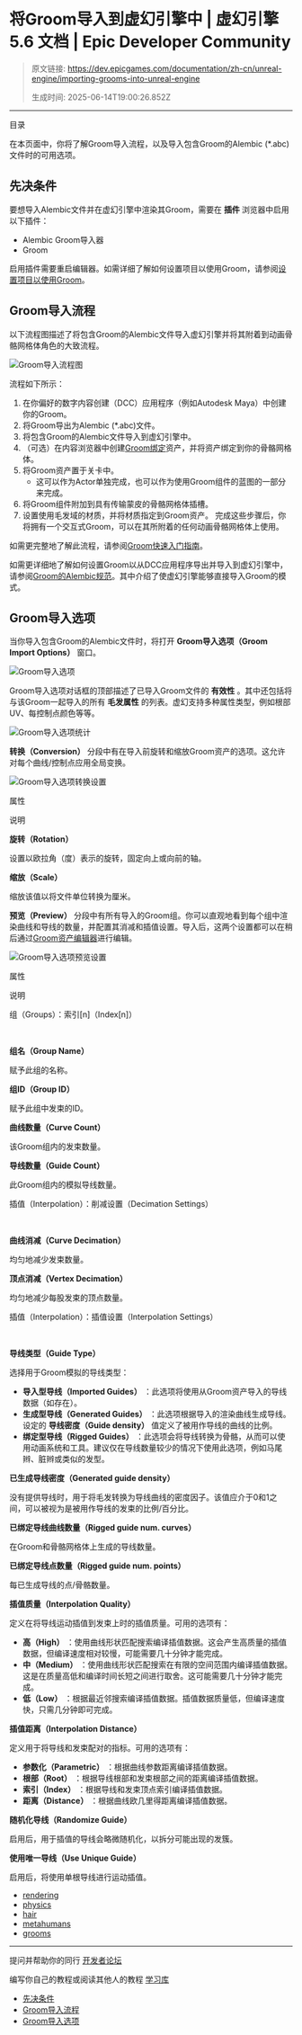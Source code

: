 # 将Groom导入到虚幻引擎中 | 虚幻引擎 5.6 文档 | Epic Developer Community

> 原文链接: https://dev.epicgames.com/documentation/zh-cn/unreal-engine/importing-grooms-into-unreal-engine
> 
> 生成时间: 2025-06-14T19:00:26.852Z

---

目录

在本页面中，你将了解Groom导入流程，以及导入包含Groom的Alembic (\*.abc)文件时的可用选项。

## 先决条件

要想导入Alembic文件并在虚幻引擎中渲染其Groom，需要在 **插件** 浏览器中启用以下插件：

-   Alembic Groom导入器
-   Groom

启用插件需要重启编辑器。如需详细了解如何设置项目以使用Groom，请参阅[设置项目以使用Groom](/documentation/zh-cn/unreal-engine/setting-up-a-project-for-grooms-in-unreal-engine)。

## Groom导入流程

以下流程图描述了将包含Groom的Alembic文件导入虚幻引擎并将其附着到动画骨骼网格体角色的大致流程。

![Groom导入流程图](https://d1iv7db44yhgxn.cloudfront.net/documentation/images/f322fd36-0d6f-47bb-8eac-3625acbe8c81/groom-import-process.png)

流程如下所示：

1.  在你偏好的数字内容创建（DCC）应用程序（例如Autodesk Maya）中创建你的Groom。
2.  将Groom导出为Alembic (\*.abc)文件。
3.  将包含Groom的Alembic文件导入到虚幻引擎中。
4.  （可选）在内容浏览器中创建[Groom绑定](/documentation/zh-cn/unreal-engine/setting-up-bindings-for-grooms-in-unreal-engine)资产，并将资产绑定到你的骨骼网格体。
5.  将Groom资产置于关卡中。
    -   这可以作为Actor单独完成，也可以作为使用Groom组件的蓝图的一部分来完成。
6.  将Groom组件附加到具有传输蒙皮的骨骼网格体插槽。
7.  设置使用毛发域的材质，并将材质指定到Groom资产。 完成这些步骤后，你将拥有一个交互式Groom，可以在其所附着的任何动画骨骼网格体上使用。

如需更完整地了解此流程，请参阅[Groom快速入门指南](/documentation/zh-cn/unreal-engine/hair-simulation-and-rendering-quick-start-guide-in-unreal-engine)。

如需更详细地了解如何设置Groom以从DCC应用程序导出并导入到虚幻引擎中，请参阅[Groom的Alembic规范](/documentation/zh-cn/unreal-engine/using-alembic-for-grooms-in-unreal-engine)。其中介绍了使虚幻引擎能够直接导入Groom的模式。

## Groom导入选项

当你导入包含Groom的Alembic文件时，将打开 **Groom导入选项（Groom Import Options）** 窗口。

![Groom导入选项](https://d1iv7db44yhgxn.cloudfront.net/documentation/images/35ca954e-8e37-4a43-b7f7-b4d2b02dce34/groom-import-options.png)

Groom导入选项对话框的顶部描述了已导入Groom文件的 **有效性** 。其中还包括将与该Groom一起导入的所有 **毛发属性** 的列表。虚幻支持多种属性类型，例如根部UV、每控制点颜色等等。

![Groom导入选项统计](https://d1iv7db44yhgxn.cloudfront.net/documentation/images/a608272d-13ed-4337-beb4-7e510f325351/groom-import-options-1.png)

**转换（Conversion）** 分段中有在导入前旋转和缩放Groom资产的选项。这允许对每个曲线/控制点应用全局变换。

![Groom导入选项转换设置](https://d1iv7db44yhgxn.cloudfront.net/documentation/images/f7c9f544-5d68-4e23-b14b-a986162d60fd/groom-import-options-2.png)

属性

说明

**旋转（Rotation）**

设置以欧拉角（度）表示的旋转，固定向上或向前的轴。

**缩放（Scale）**

缩放该值以将文件单位转换为厘米。

**预览（Preview）** 分段中有所有导入的Groom组。你可以直观地看到每个组中渲染曲线和导线的数量，并配置其消减和插值设置。导入后，这两个设置都可以在稍后通过[Groom资产编辑器](/documentation/zh-cn/unreal-engine/groom-asset-editor-user-guide-in-unreal-engine)进行编辑。

![Groom导入选项预览设置](https://d1iv7db44yhgxn.cloudfront.net/documentation/images/429bab4a-c777-4c8e-b59a-11f33b48a0a3/groom-import-options-3.png)

属性

说明

组（Groups）：索引\[n\]（Index\[n\]）

 

**组名（Group Name）**

赋予此组的名称。

**组ID（Group ID）**

赋予此组中发束的ID。

**曲线数量（Curve Count）**

该Groom组内的发束数量。

**导线数量（Guide Count）**

此Groom组内的模拟导线数量。

插值（Interpolation）：削减设置（Decimation Settings）

 

**曲线消减（Curve Decimation）**

均匀地减少发束数量。

**顶点消减（Vertex Decimation）**

均匀地减少每股发束的顶点数量。

插值（Interpolation）：插值设置（Interpolation Settings）

 

**导线类型（Guide Type）**

选择用于Groom模拟的导线类型：

-   **导入型导线（Imported Guides）** ：此选项将使用从Groom资产导入的导线数据（如存在）。
-   **生成型导线（Generated Guides）** ：此选项根据导入的渲染曲线生成导线。设定的 **导线密度（Guide density）** 值定义了被用作导线的曲线的比例。
-   **绑定型导线（Rigged Guides）** ：此选项会将导线转换为骨骼，从而可以使用动画系统和工具。建议仅在导线数量较少的情况下使用此选项，例如马尾辫、脏辫或类似的发型。

**已生成导线密度（Generated guide density）**

没有提供导线时，用于将毛发转换为导线曲线的密度因子。该值应介于0和1之间，可以被视为是被用作导线的发束的比例/百分比。

**已绑定导线曲线数量（Rigged guide num. curves）**

在Groom和骨骼网格体上生成的导线数量。

**已绑定导线点数量（Rigged guide num. points）**

每已生成导线的点/骨骼数量。

**插值质量（Interpolation Quality）**

定义在将导线运动插值到发束上时的插值质量。可用的选项有：

-   **高（High）** ：使用曲线形状匹配搜索编译插值数据。这会产生高质量的插值数据，但编译速度相对较慢，可能需要几十分钟才能完成。
-   **中（Medium）** ：使用曲线形状匹配搜索在有限的空间范围内编译插值数据。这是在质量高低和编译时间长短之间进行取舍。这可能需要几十分钟才能完成。
-   **低（Low）** ：根据最近邻搜索编译插值数据。插值数据质量低，但编译速度快，只需几分钟即可完成。

**插值距离（Interpolation Distance）**

定义用于将导线和发束配对的指标。可用的选项有：

-   **参数化（Parametric）** ：根据曲线参数距离编译插值数据。
-   **根部（Root）** ：根据导线根部和发束根部之间的距离编译插值数据。
-   **索引（Index）** ：根据导线和发束顶点索引编译插值数据。
-   **距离（Distance）** ：根据曲线欧几里得距离编译插值数据。

**随机化导线（Randomize Guide）**

启用后，用于插值的导线会略微随机化，以拆分可能出现的发簇。

**使用唯一导线（Use Unique Guide）**

启用后，将使用单根导线进行运动插值。

-   [rendering](https://dev.epicgames.com/community/search?query=rendering)
-   [physics](https://dev.epicgames.com/community/search?query=physics)
-   [hair](https://dev.epicgames.com/community/search?query=hair)
-   [metahumans](https://dev.epicgames.com/community/search?query=metahumans)
-   [grooms](https://dev.epicgames.com/community/search?query=grooms)

* * *

提问并帮助你的同行 [开发者论坛](https://forums.unrealengine.com/categories?tag=unreal-engine)

编写你自己的教程或阅读其他人的教程 [学习库](https://dev.epicgames.com/community/unreal-engine/learning)

-   [先决条件](/documentation/zh-cn/unreal-engine/importing-grooms-into-unreal-engine#%E5%85%88%E5%86%B3%E6%9D%A1%E4%BB%B6)
-   [Groom导入流程](/documentation/zh-cn/unreal-engine/importing-grooms-into-unreal-engine#groom%E5%AF%BC%E5%85%A5%E6%B5%81%E7%A8%8B)
-   [Groom导入选项](/documentation/zh-cn/unreal-engine/importing-grooms-into-unreal-engine#groom%E5%AF%BC%E5%85%A5%E9%80%89%E9%A1%B9)